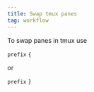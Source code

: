 ```yaml
---
title: Swap tmux panes
tag: workflow
---
```


To swap panes in tmux use

`prefix` `{`

or

`prefix` `}`
